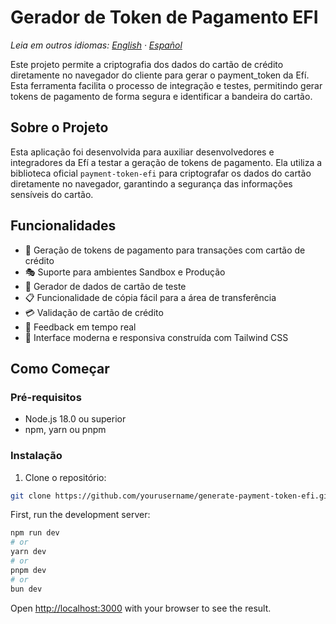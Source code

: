 # Gerador de Token de Pagamento EFI

*Leia em outros idiomas: [English](README.en.md) · [Español](README.es.md)*

Este projeto permite a criptografia dos dados do cartão de crédito diretamente no navegador do cliente para gerar o payment_token da Efí. Esta ferramenta facilita o processo de integração e testes, permitindo gerar tokens de pagamento de forma segura e identificar a bandeira do cartão.

## Sobre o Projeto

Esta aplicação foi desenvolvida para auxiliar desenvolvedores e integradores da Efí a testar a geração de tokens de pagamento. Ela utiliza a biblioteca oficial `payment-token-efi` para criptografar os dados do cartão diretamente no navegador, garantindo a segurança das informações sensíveis do cartão.

## Funcionalidades

- 🔐 Geração de tokens de pagamento para transações com cartão de crédito
- 🎭 Suporte para ambientes Sandbox e Produção
- 🎲 Gerador de dados de cartão de teste
- 📋 Funcionalidade de cópia fácil para a área de transferência
- 💳 Validação de cartão de crédito
- 🔄 Feedback em tempo real
- 🎨 Interface moderna e responsiva construída com Tailwind CSS

## Como Começar

### Pré-requisitos

- Node.js 18.0 ou superior
- npm, yarn ou pnpm

### Instalação

1. Clone o repositório:
```bash
git clone https://github.com/yourusername/generate-payment-token-efi.git
```

First, run the development server:

```bash
npm run dev
# or
yarn dev
# or
pnpm dev
# or
bun dev
```

Open [http://localhost:3000](http://localhost:3000) with your browser to see the result.